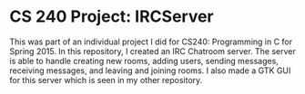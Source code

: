 # CS 240 Project: IRCServer
This was part of an individual project I did for CS240: Programming in C for Spring 2015. In this repository, I created an IRC Chatroom server. The server is able to handle creating new rooms, adding users, sending messages, receiving messages, and leaving and joining rooms. I also made a GTK GUI for this server which is seen in my other repository.

